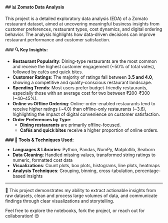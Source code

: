 **## 📊 Zomato Data Analysis**

This project is a detailed exploratory data analysis (EDA) of a Zomato restaurant dataset, aimed at uncovering meaningful business insights from customer preferences, restaurant types, cost dynamics, and digital ordering behavior. The analysis highlights how data-driven decisions can improve restaurant performance and customer satisfaction.

**### 🔍 Key Insights:**

- **Restaurant Popularity**: Dining-type restaurants are the most common and receive the highest customer engagement (~50% of total votes), followed by cafés and quick bites.
- **Customer Ratings**: The majority of ratings fall between **3.5 and 4.0**, showing a competitive and quality-conscious restaurant landscape.
- **Spending Trends**: Most users prefer budget-friendly restaurants, especially those with an average cost for two between ₹200–₹300 (~40–45%).
- **Online vs Offline Ordering**: Online-order-enabled restaurants tend to receive higher ratings (~4.0) than offline-only restaurants (~3.6), highlighting the impact of digital convenience on customer satisfaction.
- **Order Preferences by Type**:
  - **Dining restaurants** are primarily offline-focused.
  - **Cafés and quick bites** receive a higher proportion of online orders.

**### 📌 Tools & Techniques Used:**
- **Languages & Libraries**: Python, Pandas, NumPy, Matplotlib, Seaborn
- **Data Cleaning**: Handled missing values, transformed string ratings to numeric, formatted cost data
- **Visualizations**: Count plots, box plots, histograms, line plots, heatmaps
- **Analysis Techniques**: Grouping, binning, cross-tabulation, percentage-based insights

---

📂 This project demonstrates my ability to extract actionable insights from raw datasets, clean and process large volumes of data, and communicate findings through clear visualizations and storytelling.

Feel free to explore the notebooks, fork the project, or reach out for collaboration! 😊
